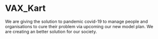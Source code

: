 # VAX_Kart
We are giving the solution to pandemic covid-19 to manage people and organisations to cure their problem via upcoming our new model plan.
We are creating an better solution for our society.
